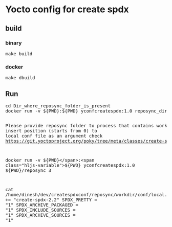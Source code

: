 <h1 id="yocto-config-for-create-spdx">Yocto config for create spdx</h1>
<h2 id="build">build</h2>
<h3 id="binary">binary</h3>
<pre class="codeblock language-sh">make build
</pre>
<h3 id="docker">docker</h3>
<pre class="codeblock language-sh">make dbuild
</pre>
<h2 id="run">Run</h2>
<pre class="codeblock language-sh">
<span class="hljs-built_in">cd</span> Dir_where_reposync_folder_is_present
docker run -v <span class="hljs-variable">${PWD}</span>:<span class="hljs-variable">${PWD}</span> yconfcreatespdx:1.0 reposync_dir insert_position

Please provide reposync folder to process that contains workdir , insert position (starts from 0) to <span class="hljs-built_in">local</span> conf file as an argument
check https://git.yoctoproject.org/poky/tree/meta/classes/create-spdx-2.2.bbclass


docker run -v <span class="hljs-variable">${PWD}</span>:<span class="hljs-variable">${PWD}</span> yconfcreatespdx:1.0 <span class="hljs-variable">${PWD}</span>/reposync 3

<span class="hljs-built_in">cat</span> /home/dinesh/dev/createspdxconf/reposync/workdir/conf/local.conf
INHERIT += <span class="hljs-string">&quot;create-spdx-2.2&quot;</span>
SPDX_PRETTY = <span class="hljs-string">&quot;1&quot;</span>
SPDX_ARCHIVE_PACKAGED = <span class="hljs-string">&quot;1&quot;</span>
SPDX_INCLUDE_SOURCES = <span class="hljs-string">&quot;1&quot;</span>
SPDX_ARCHIVE_SOURCES = <span class="hljs-string">&quot;1&quot;</span>
</pre>

